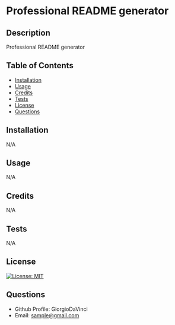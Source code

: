 # Professional README generator

  ## Description
  Professional README generator

  ## Table of Contents
  - [Installation](#installation)
  - [Usage](#usage)
  - [Credits](#credits)
  - [Tests](#tests)
  - [License](#license)
  - [Questions](#questions)

  ## Installation
  
  N/A

  ## Usage


  N/A

  ## Credits

  N/A

  ## Tests

  N/A

  ## License

  [![License: MIT](https://img.shields.io/badge/License-MIT-yellow.svg)](https://opensource.org/licenses/MIT)

  ## Questions

  - Github Profile: GiorgioDaVinci   
  - Email: sample@gmail.com

